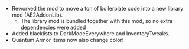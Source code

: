 - Reworked the mod to move a ton of boilerplate code into a new library mod (AE2AddonLib).
  - The library mod is bundled together with this mod, so no extra dependencies were added
- Added blacklists to DarkModeEverywhere and InventoryTweaks.
- Quantum Armor items now also change color!
